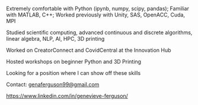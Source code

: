 Extremely comfortable with Python (ipynb, numpy, scipy, pandas); Familiar with MATLAB, C++; Worked previously with Unity, SAS, OpenACC, Cuda, MPI

Studied scientific computing, advanced continuous and discrete algorithms, linear algebra, NLP, AI, HPC, 3D printing

Worked on CreatorConnect and CovidCentral at the Innovation Hub

Hosted workshops on beginner Python and 3D Printing

Looking for a position where I can show off these skills

Contact: genaferguson99@gmail.com

https://www.linkedin.com/in/genevieve-ferguson/
